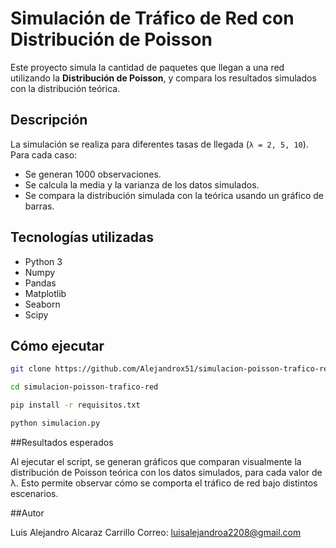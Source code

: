 # Simulación de Tráfico de Red con Distribución de Poisson

Este proyecto simula la cantidad de paquetes que llegan a una red utilizando la **Distribución de Poisson**, y compara los resultados simulados con la distribución teórica. 

## Descripción

La simulación se realiza para diferentes tasas de llegada (`λ = 2, 5, 10`). Para cada caso:

- Se generan 1000 observaciones.
- Se calcula la media y la varianza de los datos simulados.
- Se compara la distribución simulada con la teórica usando un gráfico de barras.

## Tecnologías utilizadas

- Python 3
- Numpy
- Pandas
- Matplotlib
- Seaborn
- Scipy

## Cómo ejecutar

```bash
git clone https://github.com/Alejandrox51/simulacion-poisson-trafico-red

cd simulacion-poisson-trafico-red

pip install -r requisitos.txt

python simulacion.py
```

##Resultados esperados

Al ejecutar el script, se generan gráficos que comparan visualmente la distribución de Poisson teórica con los datos simulados, para cada valor de λ. Esto permite observar cómo se comporta el tráfico de red bajo distintos escenarios.

##Autor

Luis Alejandro Alcaraz Carrillo
Correo: luisalejandroa2208@gmail.com

